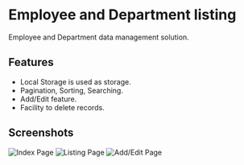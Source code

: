 
# Employee and Department listing

Employee and Department data management solution. 

## Features

- Local Storage is used as storage.
- Pagination, Sorting, Searching.
- Add/Edit feature.
- Facility to delete records.
## Screenshots

![Index Page](https://www.linkpicture.com/q/listing-page1.png)
![Listing Page](https://www.linkpicture.com/q/listing-page2_1.png)
![Add/Edit Page](https://www.linkpicture.com/q/listing-page3.png)


